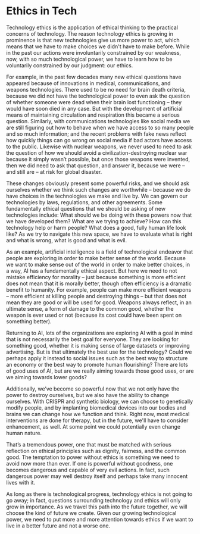 # Ethics in Tech

Technology ethics is the application of ethical thinking to the practical concerns of technology. The reason technology ethics is growing in prominence is that new technologies give us more power to act, which means that we have to make choices we didn't have to make before. While in the past our actions were involuntarily constrained by our weakness, now, with so much technological power, we have to learn how to be voluntarily constrained by our judgment: our ethics.

For example, in the past few decades many new ethical questions have appeared because of innovations in medical, communications, and weapons technologies. There used to be no need for brain death criteria, because we did not have the technological power to even ask the question of whether someone were dead when their brain lost functioning – they would have soon died in any case. But with the development of artificial means of maintaining circulation and respiration this became a serious question. Similarly, with communications technologies like social media we are still figuring out how to behave when we have access to so many people and so much information; and the recent problems with fake news reflect how quickly things can go wrong on social media if bad actors have access to the public. Likewise with nuclear weapons, we never used to need to ask the question of how we should avoid a civilization-destroying nuclear war because it simply wasn’t possible, but once those weapons were invented, then we did need to ask that question, and answer it, because we were – and still are – at risk for global disaster.

These changes obviously present some powerful risks, and we should ask ourselves whether we think such changes are worthwhile – because we do have choices in the technologies we make and live by. We can govern our technologies by laws, regulations, and other agreements. Some fundamentally ethical questions that we should be asking of new technologies include: What should we be doing with these powers now that we have developed them? What are we trying to achieve? How can this technology help or harm people? What does a good, fully human life look like? As we try to navigate this new space, we have to evaluate what is right and what is wrong, what is good and what is evil.

As an example, artificial intelligence is a field of technological endeavor that people are exploring in order to make better sense of the world. Because we want to make sense out of the world in order to make better choices, in a way, AI has a fundamentally ethical aspect. But here we need to not mistake efficiency for morality – just because something is more efficient does not mean that it is morally better, though often efficiency is a dramatic benefit to humanity. For example, people can make more efficient weapons – more efficient at killing people and destroying things – but that does not mean they are good or will be used for good. Weapons always reflect, in an ultimate sense, a form of damage to the common good, whether the weapon is ever used or not (because its cost could have been spent on something better).

Returning to AI, lots of the organizations are exploring AI with a goal in mind that is not necessarily the best goal for everyone. They are looking for something good, whether it is making sense of large datasets or improving advertising. But is that ultimately the best use for the technology? Could we perhaps apply it instead to social issues such as the best way to structure an economy or the best way to promote human flourishing? There are lots of good uses of AI, but are we really aiming towards those good uses, or are we aiming towards lower goods?

Additionally, we’ve become so powerful now that we not only have the power to destroy ourselves, but we also have the ability to change ourselves. With CRISPR and synthetic biology, we can choose to genetically modify people, and by implanting biomedical devices into our bodies and brains we can change how we function and think. Right now, most medical interventions are done for therapy, but in the future, we'll have to consider enhancement, as well. At some point we could potentially even change human nature.

That’s a tremendous power, one that must be matched with serious reflection on ethical principles such as dignity, fairness, and the common good. The temptation to power without ethics is something we need to avoid now more than ever. If one is powerful without goodness, one becomes dangerous and capable of very evil actions. In fact, such dangerous power may well destroy itself and perhaps take many innocent lives with it.

As long as there is technological progress, technology ethics is not going to go away; in fact, questions surrounding technology and ethics will only grow in importance. As we travel this path into the future together, we will choose the kind of future we create. Given our growing technological power, we need to put more and more attention towards ethics if we want to live in a better future and not a worse one.
